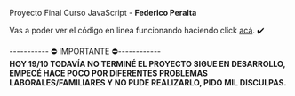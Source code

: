 Proyecto Final Curso JavaScript - <strong>Federico Peralta</strong> 

Vas a poder ver el código en linea funcionando haciendo click <a href="http://proyecto-final.fedevcode.com/" target="_blank">acá</a>. ✔️

----------- ⛔️ IMPORTANTE ⛔️------------<br>
<strong>HOY 19/10 TODAVÍA NO TERMINÉ EL PROYECTO SIGUE EN DESARROLLO, EMPECÉ HACE POCO POR DIFERENTES PROBLEMAS LABORALES/FAMILIARES Y NO PUDE REALIZARLO, PIDO MIL DISCULPAS.</strong>
